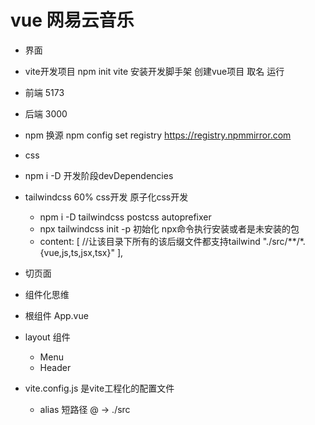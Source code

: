 # vue 网易云音乐

- 界面
 - vite开发项目
 npm init vite 安装开发脚手架 创建vue项目 取名 运行 
 - 前端
  5173
 - 后端
  3000
 - npm 换源
    npm config set registry https://registry.npmmirror.com

 - css
 - npm i -D 开发阶段devDependencies
 - tailwindcss 60% css开发 原子化css开发
   - npm i -D tailwindcss postcss autoprefixer
   - npx tailwindcss init -p 初始化
    npx命令执行安装或者是未安装的包
   -  content: [
    //让该目录下所有的该后缀文件都支持tailwind
    "./src/**/*.{vue,js,ts,jsx,tsx}"
  ],
 - 切页面
 - 组件化思维
  - 根组件 App.vue
  - layout 组件
    - Menu
    - Header
    
 - vite.config.js 是vite工程化的配置文件
    - alias 短路径
     @ -> ./src 
